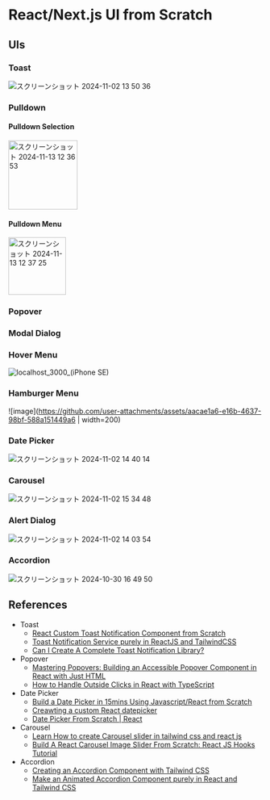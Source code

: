 # React/Next.js UI from Scratch

## UIs

### Toast

![スクリーンショット 2024-11-02 13 50 36](https://github.com/user-attachments/assets/0176383a-5948-4559-936e-493a16f4179e)

### Pulldown

#### Pulldown Selection

<img width="137" alt="スクリーンショット 2024-11-13 12 36 53" src="https://github.com/user-attachments/assets/b905f247-c957-4225-9c6e-b620671bcf55">

#### Pulldown Menu

<img width="114" alt="スクリーンショット 2024-11-13 12 37 25" src="https://github.com/user-attachments/assets/6494d01f-a5d8-430f-893d-dc0ab4c89641">

### Popover

### Modal Dialog

### Hover Menu

![localhost_3000_(iPhone SE)](https://github.com/user-attachments/assets/965b4d75-4d81-4489-9011-e275be345b5e)

### Hamburger Menu

![image](https://github.com/user-attachments/assets/aacae1a6-e16b-4637-98bf-588a151449a6 | width=200)

### Date Picker

![スクリーンショット 2024-11-02 14 40 14](https://github.com/user-attachments/assets/c5f8b059-3211-46d9-b20b-05ed9b255815)

### Carousel

![スクリーンショット 2024-11-02 15 34 48](https://github.com/user-attachments/assets/8d2de738-2a15-42c0-baae-7cb5e4911236)

### Alert Dialog

![スクリーンショット 2024-11-02 14 03 54](https://github.com/user-attachments/assets/8a95a1b1-82e5-43b4-893e-d3ec50b4b952)

### Accordion

![スクリーンショット 2024-10-30 16 49 50](https://github.com/user-attachments/assets/e867e89d-858f-42e1-abf9-e204a5f87a73)

## References

* Toast
    * [React Custom Toast Notification Component from Scratch](https://medium.com/@henev/react-custom-toast-notification-component-from-scratch-adccd1c452b8)
    * [Toast Notification Service purely in ReactJS and TailwindCSS](https://medium.com/@constgenius/toast-notification-service-purely-in-reactjs-and-tailwindcss-build-toast-notification-service-325818f522a2)
    * [Can I Create A Complete Toast Notification Library?](https://www.youtube.com/watch?v=HhpbzPMCKDc&t=672s)
* Popover
    * [Mastering Popovers: Building an Accessible Popover Component in React with Just HTML](https://medium.com/@iambharathpadhu/mastering-popovers-building-an-accessible-popover-component-in-react-with-just-html-a6e95c0be2fb)
    * [How to Handle Outside Clicks in React with TypeScript](https://dev.to/rashed_iqbal/how-to-handle-outside-clicks-in-react-with-typescript-4lmc)
* Date Picker
    * [Build a Date Picker in 15mins Using Javascript/React from Scratch](https://medium.com/swlh/build-a-date-picker-in-15mins-using-javascript-react-from-scratch-f6932c77db09)
    * [Creawting a custom React datepicker](https://blog.logrocket.com/react-custom-datepicker/)
    * [Date Picker From Scratch | React](https://www.youtube.com/watch?app=desktop&v=CbXGyv3HI2w)
* Carousel
    * [Learn How to create Carousel slider in tailwind css and react js](https://github.com/AyyazTech/create-carousel-slider-in-Tailwind-css-and-React-js/tree/main)
    * [Build A React Carousel Image Slider From Scratch: React JS Hooks Tutorial](https://iamdyroz.medium.com/create-a-responsive-react-carousel-image-slider-component-from-scratch-using-react-hooks-eefdcfd42d79)
* Accordion
    * [Creating an Accordion Component with Tailwind CSS](https://medium.com/@dechmilznik/creating-an-accordion-component-with-tailwind-css-1ade980a314e)
    * [Make an Animated Accordion Component purely in React and Tailwind CSS](https://www.youtube.com/watch?app=desktop&v=dciqfn6vRxc)